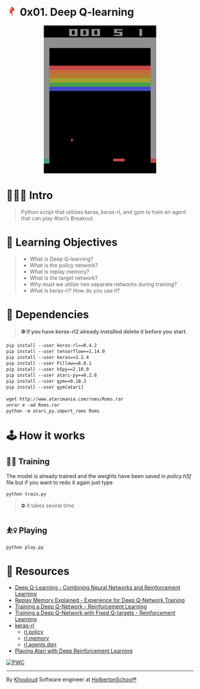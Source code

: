 # ![](holberton-logo.png) 0x01. Deep Q-learning

<p align="center"><img src="atari.gif" width="60%" height="50%"></p>

# 🧑🏻‍💻 Intro

> Python script that utilizes keras, keras-rl, and gym to train an agent that can play Atari’s Breakout

# 🧠 Learning Objectives
> - What is Deep Q-learning?
> - What is the policy network?
> - What is replay memory?
> - What is the target network?
> - Why must we utilize two separate networks during training?
> - What is keras-rl? How do you use it?

# 📕 Dependencies

> <b> ⛔️ If you have keras-rl2 already installed delete it before you start</b>.

```
pip install --user keras-rl==0.4.2
pip install --user tensorflow==1.14.0
pip install --user keras==2.2.4
pip install --user Pillow==8.0.1
pip install --user h5py==2.10.0
pip install --user atari-py==0.2.6
pip install --user gym==0.18.3
pip install --user gym[atari]

wget http://www.atarimania.com/roms/Roms.rar
unrar e -ad Roms.rar 
python -m atari_py.import_roms Roms
```

# 🕹 How it works

## 🧗‍♀️ Training
The model is already trained and the weights have been saved in <em>policy.h5f</em> file but if you want to redo it again just type

```
python train.py
```
> ⛔️ It takes seviral time
## ⛹️‍♀️ Playing

```
python play.py
```

# 🔗 Resources

- [Deep Q-Learning - Combining Neural Networks and Reinforcement Learning](https://www.youtube.com/watch?v=wrBUkpiRvCA&list=PLZbbT5o_s2xoWNVdDudn51XM8lOuZ_Njv&index=11)
- [Replay Memory Explained - Experience for Deep Q-Network Training](https://www.youtube.com/watch?v=Bcuj2fTH4_4&list=PLZbbT5o_s2xoWNVdDudn51XM8lOuZ_Njv&index=12)
- [Training a Deep Q-Network - Reinforcement Learning](https://www.youtube.com/watch?v=0bt0SjbS3xc&list=PLZbbT5o_s2xoWNVdDudn51XM8lOuZ_Njv&index=13)
- [Training a Deep Q-Network with Fixed Q-targets - Reinforcement Learning](https://www.youtube.com/watch?v=xVkPh9E9GfE&list=PLZbbT5o_s2xoWNVdDudn51XM8lOuZ_Njv&index=14)
- [keras-rl](https://github.com/keras-rl/keras-rl)
    - [rl.policy](https://github.com/keras-rl/keras-rl/blob/master/rl/policy.py)
    - [rl.memory](https://github.com/keras-rl/keras-rl/blob/master/rl/memory.py)
    - [rl.agents.dqn](https://github.com/keras-rl/keras-rl/blob/master/rl/agents/dqn.py)
- [Playing Atari with Deep Reinforcement Learning](https://arxiv.org/pdf/1312.5602.pdf)

[![PWC](https://img.shields.io/endpoint.svg?url=https://paperswithcode.com/badge/playing-atari-with-deep-reinforcement/atari-games-on-atari-2600-breakout)](https://paperswithcode.com/sota/atari-games-on-atari-2600-breakout?p=playing-atari-with-deep-reinforcement)
<hr>

By [Khouloud](https://www.linkedin.com/in/khouloud-alkhammassi-3a9078129) Software engineer at [HolbertonSchool®️](https://www.holbertonschool.com)
